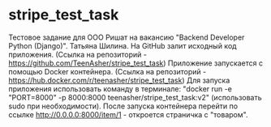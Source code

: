 # stripe_test_task
Тестовое задание для ООО Ришат на вакансию "Backend Developer Python (Django)".
 Татьяна Шилина.
 На GitHub залит исходный код приложения. (Ссылка на репозиторий - https://github.com/TeenAsher/stripe_test_task)
 Приложение запускается с помощью Docker контейнера. (Ссылка на репозиторий - https://hub.docker.com/r/teenasher/stripe_test_task)
 Для запуска приложения использовать команду в терминале: "docker run -e "PORT=8000" -p 8000:8000 teenasher/stripe_test_task:v2" (использовать sudo при необходимости).
 После запуска контейнера перейти по ссылке http://0.0.0.0:8000/item/1 - откроется страничка с "товаром". 
